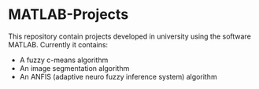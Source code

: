 # MATLAB-Projects
This repository contain projects developed in university using the software MATLAB. Currently it contains:

- A fuzzy c-means algorithm
- An image segmentation algorithm
- An ANFIS (adaptive neuro fuzzy inference system) algorithm
